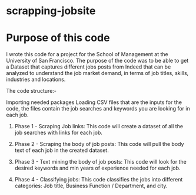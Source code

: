 # scrapping-jobsite

# Purpose of this code

I wrote this code for a project for the School of Management at the University of San Francisco. The purpose of the code was to be able to get a Dataset that captures different jobs posts from Indeed that can be analyzed to understand the job market demand, in terms of job titles, skills, industries and locations.

The code structure:-

Importing needed packages
Loading CSV files that are the inputs for the code, 
the files contain the job searches and keywords you are looking for in each job.

1. Phase 1 - Scraping Job links: This code will create a dataset of all the job searches with links for each job.

2. Phase 2 - Scraping the body of job posts: This code will pull the body text of each job in the created dataset.

3. Phase 3 - Text mining the body of job posts: This code will look for the desired keywords and min years of experience needed for each job.

4. Phase 4 - Classifying jobs: This code classifies the jobs into different categories: Job title, Business Function / Department, and city.

